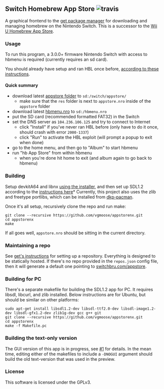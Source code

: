 ## Switch Homebrew App Store ![travis](https://travis-ci.org/vgmoose/appstorenx.svg?branch=master)
A graphical frontend to the [get package manager](https://github.com/vgmoose/get) for downloading and managing homebrew on the Nintendo Switch. This is a successor to the [Wii U Homebrew App Store](https://github.com/vgmoose/hbas).

### Usage
To run this program, a 3.0.0+ firmware Nintendo Switch with access to hbmenu is required (currently requires an sd card).

You should already have setup and ran HBL once before, [according to these instructions](https://switchbrew.github.io/nx-hbl/).

#### Quick summary
- download latest [appstore folder](https://github.com/vgmoose/appstorenx/releases) to `sd:/switch/appstore/`
   - make sure that the `res` folder is next to `appstore.nro` inside of the `appstore` folder
- download latest [hbmenu.nro](https://github.com/switchbrew/nx-hbmenu/releases/latest) to `sd:/hbmenu.nro`
- put the SD card (recommended formatted FAT32) in the Switch
- set the DNS server as `104.236.106.125` and try to connect to Internet
   - click "Install" if you've never ran HBL before (only have to do it once, should crash with error `2000-1337`)
   - click "Run" to activate the HBL exploit (will prompt a popup to exit when done)
- go to the home menu, and then go to "Album" to start hbmenu
- run "hb App Store" from within hbmenu
   - when you're done hit home to exit (and album again to go back to hbmenu)

### Building
Setup devkitA64 and libnx [using the installer](http://switchbrew.org/index.php?title=Setting_up_Development_Environment), and then set up SDL1.2 according to the [instructions here](https://gbatemp.net/threads/sdl-1-2-15-for-switch-libnx-based.497412/)* Currently, this project also uses the zlib and freetype portlibs, which can be installed from [dkp-pacman](https://devkitpro.org/viewtopic.php?f=13&t=8702).

Once it's all setup, recursively clone the repo and run make:
```
git clone --recursive https://github.com/vgmoose/appstorenx.git
cd appstorenx
make
```

If all goes well, `appstore.nro` should be sitting in the current directory.

### Maintaining a repo
See [get's instructions](https://github.com/vgmoose/get#setting-up-repos) for setting up a repository. Everything is designed to be statically hosted. If there's no repo provided in the `repos.json` config file, then it will generate a default one pointing to [switchbru.com/appstore](http://switchbru.com/appstore/).

### Building for PC
There's a separate makefile for building the SDL1.2 app for PC. It requires libsdl, libcurl, and zlib installed. Below instructions are for Ubuntu, but should be similar on other platforms:
```
sudo apt-get install libsdl1.2-dev libsdl-ttf2.0-dev libsdl-image1.2-dev libsdl-gfx1.2-dev zlib1g-dev gcc g++ git
git clone --recursive https://github.com/vgmoose/appstorenx.git
cd appstorenx
make -f Makefile.pc
```

### Building the text-only version
The GUI version of this app is in progress, see [#1](https://github.com/vgmoose/appstorenx/issues/1) for details. In the mean time, editing either of the makefiles to include a `-DNOGUI` argument should build the old text-version that was used in the preview.

### License
This software is licensed under the GPLv3.
